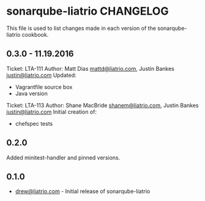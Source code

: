 sonarqube-liatrio CHANGELOG
=========================

This file is used to list changes made in each version of the sonarqube-liatrio cookbook.

0.3.0 - 11.19.2016
-----
Ticket: LTA-111
Author: Matt Dias <mattd@liatrio.com>, Justin Bankes <justin@liatrio.com>
Updated:
- Vagrantfile source box
- Java version

Ticket: LTA-113
Author: Shane MacBride <shanem@liatrio.com>, Justin Bankes <justin@liatrio.com>
Initial creation of:
- chefspec tests

0.2.0
-----
Added minitest-handler and pinned versions.

0.1.0
-----
- drew@liatrio.com - Initial release of sonarqube-liatrio
